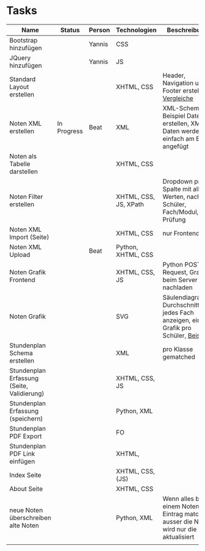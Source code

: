 # Tasks

| Name | Status | Person | Technologien | Beschreibung |
| ---- | ------ | ------ | ------------ | ------------ |
| Bootstrap hinzufügen| | Yannis | CSS | |
| JQuery hinzufügen | | Yannis | JS | |
| Standard Layout erstellen | | | XHTML, CSS | Header, Navigation und Footer erstellen, [Vergleiche](http://mmt.ximit.ch/sushi/index.XHTML) |
| Noten XML erstellen | In Progress | Beat | XML | XML-Schema, 2 Beispiel Datenset erstellen, XML-Daten werden einfach am Ende angefügt |
| Noten als Tabelle darstellen | |  | XHTML, CSS | |
| Noten Filter erstellen | |  | XHTML, CSS, JS, XPath | Dropdown pro Spalte mit allen Werten, nach Schüler, Fach/Modul, Prüfung |
| Noten XML Import (Seite) | | | XHTML, CSS | nur Frontend |
| Noten XML Upload | | Beat | Python, XHTML, CSS | | Backend mit Validation, bei Fehlschlag zurück zur XHTML-Seite |
| Noten Grafik Frontend | |  | XHTML, CSS, JS | Python POST-Request, Grafik beim Server nachladen |
| Noten Grafik | |  | SVG | Säulendiagramm, Durchschnitt für jedes Fach anzeigen, eine Grafik pro Schüler, [Beispiel](https://duckduckgo.com/?q=s%C3%A4ulendiagramm&t=vivaldi&iar=images&iax=images&ia=images&iai=http%3A%2F%2Ftexwelt.de%2Fwissen%2Fupfiles%2Ftest_268.png) |
| Stundenplan Schema erstellen | | | XML | pro Klasse gematched |
| Stundenplan Erfassung (Seite, Validierung) | | | XHTML, CSS, JS |  |
| Stundenplan Erfassung (speichern) | | | Python, XML |  |
| Stundenplan PDF Export | | | FO | |
| Stundenplan PDF Link einfügen | | | XHTML, | |
| Index Seite | |  | XHTML, CSS, (JS) | |
| About Seite | | | XHTML, CSS | |
| neue Noten überschreiben alte Noten | | | Python, XML | Wenn alles bei einem Noten-Eintrag matched ausser die Note, wird nur die Note aktualisiert |
| | | | |
